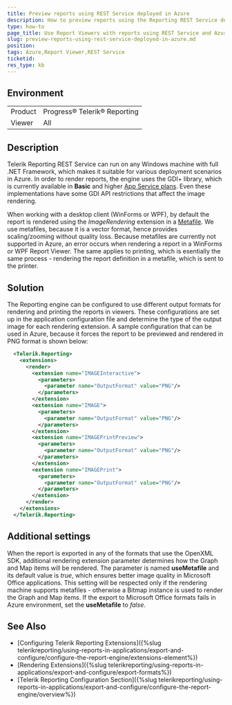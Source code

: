 ```yaml
---
title: Preview reports using REST Service deployed in Azure
description: How to preview reports using the Reporting REST Service deployed in Azure
type: how-to
page_title: Use Report Viewers with reports using REST Service and Azure
slug: preview-reports-using-rest-service-deployed-in-azure.md
position: 
tags: Azure,Report Viewer,REST Service
ticketid: 
res_type: kb
---
```


## Environment
<table>
	<tr>
		<td>Product</td>
		<td>Progress® Telerik® Reporting</td>
	</tr>
	<tr>
		<td>Viewer</td>
		<td>All</td>
	</tr>
</table>


## Description
Telerik Reporting REST Service can run on any Windows machine with full .NET Framework, which makes it suitable for various deployment scenarios in Azure.
In order to render reports, the engine uses the GDI+ library, which is currently available in **Basic** and higher [App Service plans](https://azure.microsoft.com/en-us/pricing/details/app-service/windows/).
Even these implementations have some GDI API restrictions that affect the image rendering.

When working with a desktop client (WinForms or WPF), by default the report is rendered using the *ImageRendering* extension in a [Metafile](https://msdn.microsoft.com/en-us/library/windows/desktop/dd145051(v=vs.85).aspx). 
We use metafiles, because it is a vector format, hence provides scaling/zooming without quality loss. 
Because metafiles are currently not supported in Azure, an error occurs when rendering a report in a WinForms or WPF Report Viewer.
The same applies to printing, which is esentially the same process - rendering the report definition in a metafile, which is sent to the printer.

## Solution
The Reporting engine can be configured to use different output formats for rendering and printing the reports in viewers. 
These configurations are set up in the application configuration file and determine the type of the output image for each rendering extension.
A sample configuration that can be used in Azure, because it forces the report to be previewed and rendered in PNG format is shown below:
```xml
  <Telerik.Reporting>
    <extensions>
      <render>
        <extension name="IMAGEInteractive">
          <parameters>
            <parameter name="OutputFormat" value="PNG"/>
          </parameters>
        </extension>
        <extension name="IMAGE">
          <parameters>
            <parameter name="OutputFormat" value="PNG"/>
          </parameters>
        </extension>
        <extension name="IMAGEPrintPreview">
          <parameters>
            <parameter name="OutputFormat" value="PNG"/>
          </parameters>
        </extension>
        <extension name="IMAGEPrint">
          <parameters>
            <parameter name="OutputFormat" value="PNG"/>
          </parameters>
        </extension>
      </render>
    </extensions>
  </Telerik.Reporting>
```
## Additional settings
When the report is exported in any of the formats that use the OpenXML SDK, additional rendering extension parameter determines how the Graph and Map items will be rendered.
The parameter is named **useMetafile** and its default value is *true*, which ensures better image quality in Microsoft Office applications.
This setting will be respected only if the rendering machine supports metafiles - otherwise a Bitmap instance is used to render the Graph and Map items.
If the export to Microsoft Office formats fails in Azure environment, set the **useMetafile** to *false*. 

## See Also
- [Configuring Telerik Reporting Extensions]({%slug telerikreporting/using-reports-in-applications/export-and-configure/configure-the-report-engine/extensions-element%})
- [Rendering Extensions]({%slug telerikreporting/using-reports-in-applications/export-and-configure/export-formats%})
- [Telerik Reporting Configuration Section]({%slug telerikreporting/using-reports-in-applications/export-and-configure/configure-the-report-engine/overview%})

